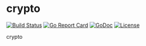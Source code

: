 # crypto

[![Build Status](https://api.travis-ci.org/nortonlifelock/crypto.svg?branch=master)](https://travis-ci.org/nortonlifelock/crypto)
[![Go Report Card](https://goreportcard.com/badge/github.com/nortonlifelock/crypto)](https://goreportcard.com/report/github.com/nortonlifelock/crypto)
[![GoDoc](https://godoc.org/github.com/nortonlifelock/crypto?status.svg)](https://godoc.org/github.com/nortonlifelock/crypto)
[![License](https://img.shields.io/badge/License-Apache%202.0-blue.svg)](https://opensource.org/licenses/Apache-2.0)

crypto
